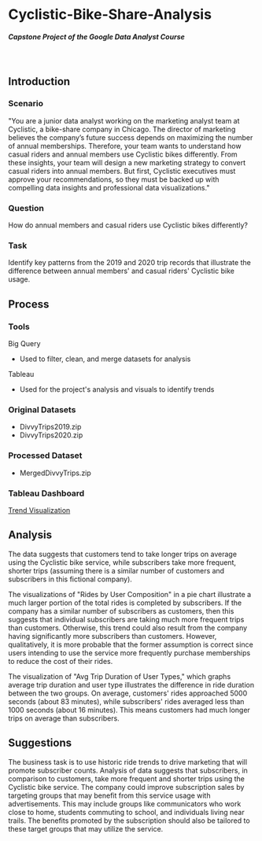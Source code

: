 # Cyclistic-Bike-Share-Analysis
##### *Capstone Project of the Google Data Analyst Course*

<br>

## Introduction
### Scenario
"You are a junior data analyst working on the marketing analyst team at Cyclistic, a bike-share
company in Chicago. The director of marketing believes the company’s future success
depends on maximizing the number of annual memberships. Therefore, your team wants to
understand how casual riders and annual members use Cyclistic bikes differently. From these
insights, your team will design a new marketing strategy to convert casual riders into annual
members. But first, Cyclistic executives must approve your recommendations, so they must be
backed up with compelling data insights and professional data visualizations."

### Question

How do annual members and casual riders use Cyclistic bikes differently?

### Task

Identify key patterns from the 2019 and 2020 trip records that illustrate the difference between annual members' and casual riders' Cyclistic bike usage.

## Process
### Tools
Big Query
- Used to filter, clean, and merge datasets for analysis

Tableau
- Used for the project's analysis and visuals to identify trends

### Original Datasets
- DivvyTrips2019.zip
- DivvyTrips2020.zip

### Processed Dataset
- MergedDivvyTrips.zip

### Tableau Dashboard
[Trend Visualization](https://public.tableau.com/views/CyclisticAnalysis_17356118061430/Dashboard1?:language=en-US&:sid=&:redirect=auth&:display_count=n&:origin=viz_share_link)

## Analysis
The data suggests that customers tend to take longer trips on average using the Cyclistic bike service, while subscribers take more frequent, shorter trips (assuming there is a similar number of customers and subscribers in this fictional company).  

The visualizations of "Rides by User Composition" in a pie chart illustrate a much larger portion of the total rides is completed by subscribers. If the company has a similar number of subscribers as customers, then this suggests that individual subscribers are taking much more frequent trips than customers. Otherwise, this trend could also result from the company having significantly more subscribers than customers. However, qualitatively, it is more probable that the former assumption is correct since users intending to use the service more frequently purchase memberships to reduce the cost of their rides.  

The visualization of "Avg Trip Duration of User Types," which graphs average trip duration and user type illustrates the difference in ride duration between the two groups. On average, customers' rides approached 5000 seconds (about 83 minutes), while subscribers' rides averaged less than 1000 seconds (about 16 minutes). This means customers had much longer trips on average than subscribers.

## Suggestions
The business task is to use historic ride trends to drive marketing that will promote subscriber counts. Analysis of data suggests that subscribers, in comparison to customers, take more frequent and shorter trips using the Cyclistic bike service. The company could improve subscription sales by targeting groups that may benefit from this service usage with advertisements. This may include groups like communicators who work close to home, students commuting to school, and individuals living near trails. The benefits promoted by the subscription should also be tailored to these target groups that may utilize the service.
